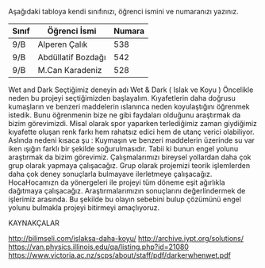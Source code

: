 

Aşağıdaki tabloya kendi sınıfınızı, öğrenci ismini ve numaranızı yazınız. 

Sınıf | Öğrenci İsmi  | Numara
-------|----------------|--------
9/B    | Alperen Çalık  |538
9/B    | Abdüllatif Bozdağı |542
9/B    | M.Can Karadeniz |528

Wet and Dark
Seçtiğimiz deneyin adı Wet & Dark ( Islak ve Koyu ) Öncelikle neden bu projeyi seçtiğimizden başlayalım. Kıyafetlerin daha doğrusu kumaşların ve benzeri maddelerin ıslanınca neden koyulaştığını öğrenmek istedik. Bunu öğrenmenin bize ne gibi faydaları olduğunu araştırmak da bizim görevimizdi.  Misal olarak spor yaparken terlediğimiz zaman giydiğimiz kıyafette oluşan renk farkı hem rahatsız edici hem de utanç verici olabiliyor. Aslında nedeni kısaca şu : Kuymaşın ve benzeri maddelerin üzerinde su var iken ışığın farklı bir şekilde soğurulmasıdır. Tabii ki bunun engel yolunu araştırmak da bizim görevimiz. Çalışmalarımızı bireysel yollardan daha çok grup olarak yapmaya çalışacağız. Grup olarak projemizi teorik işlemlerden daha çok deney sonuçlarla bulmayave ilerletmeye çalışacağız. HocaHocamızn da yönergeleri ile projeyi tüm döneme eşit ağırlıkla dağıtmaya çalışacağız. Araştırmalarımızın sonuçlarını değerlindermek de işlerimiz arasında. Bu şekilde bu olayın sebebini bulup çözümünü engel yolunu bulmakla projeyi bitirmeyi amaçlıyoruz.

KAYNAKÇALAR

http://bilimseli.com/islaksa-daha-koyu/
http://archive.iypt.org/solutions/
https://van.physics.illinois.edu/qa/listing.php?id=21080
https://www.victoria.ac.nz/scps/about/staff/pdf/darkerwhenwet.pdf

